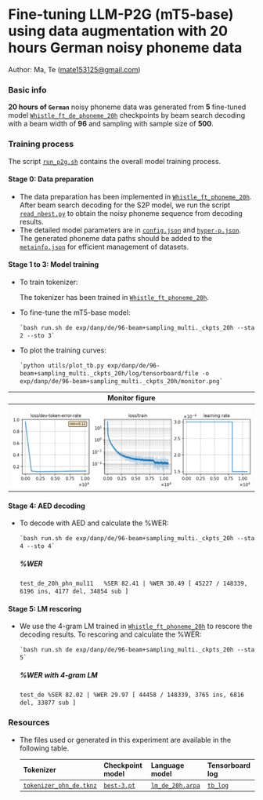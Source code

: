 # Fine-tuning LLM-P2G (mT5-base) using data augmentation with 20 hours German noisy phoneme data
Author: Ma, Te (mate153125@gmail.com)
### Basic info

__20 hours of `German`__ noisy phoneme data was generated from __5__ fine-tuned model [`Whistle_ft_de_phoneme_20h`](../../../Crosslingual/de/Whistle_ft_phoneme_20h/readme.md) checkpoints by beam search decoding with a beam width of __96__ and sampling with sample size of __500__. 


### Training process

The script [`run_p2g.sh`](../../../../run_p2g.sh) contains the overall model training process.

#### Stage 0: Data preparation
* The data preparation has been implemented in [`Whistle_ft_phoneme_20h`](../../../Crosslingual/de/Whistle_ft_phoneme_20h/readme.md). After beam search decoding for the S2P model, we run the script [`read_nbest.py`](../../../../local/read_nbest.py) to obtain the noisy phoneme sequence from decoding results.
* The detailed model parameters are in [`config.json`](config.json) and [`hyper-p.json`](hyper-p.json). The generated phoneme data paths should be added to the [`metainfo.json`](../../../data/metainfo.json) for efficient management of datasets.

#### Stage 1 to 3: Model training


* To train tokenizer:

   The tokenizer has been trained in [`Whistle_ft_phoneme_20h`](../../../Crosslingual/de/Whistle_ft_phoneme_20h/readme.md).

* To fine-tune the mT5-base model:

      `bash run.sh de exp/danp/de/96-beam+sampling_multi._ckpts_20h --sta 2 --sto 3`
* To plot the training curves:

      `python utils/plot_tb.py exp/danp/de/96-beam+sampling_multi._ckpts_20h/log/tensorboard/file -o exp/danp/de/96-beam+sampling_multi._ckpts_20h/monitor.png`

|    Monitor figure   |
|:-----------------------:|
|![tb-plot](./monitor.png)|

#### Stage 4: AED decoding
* To decode with AED and calculate the %WER:

      `bash run.sh de exp/danp/de/96-beam+sampling_multi._ckpts_20h --sta 4 --sto 4`

   ##### %WER
   ```
   test_de_20h_phn_mul11   %SER 82.41 | %WER 30.49 [ 45227 / 148339, 6196 ins, 4177 del, 34854 sub ]
   ```

#### Stage 5: LM rescoring

* We use the 4-gram LM trained in [`Whistle_ft_phoneme_20h`](../../../Crosslingual/de/Whistle_ft_phoneme_20h/readme.md) to rescore the decoding results.
To rescoring and calculate the %WER:

      `bash run.sh de exp/danp/de/96-beam+sampling_multi._ckpts_20h --sta 5`

   ##### %WER with 4-gram LM
   ```
   test_de %SER 82.02 | %WER 29.97 [ 44458 / 148339, 3765 ins, 6816 del, 33877 sub ]
   ```

### Resources
* The files used or generated in this experiment are available in the following table.

    | Tokenizer | Checkpoint model | Language model | Tensorboard log |
   | ----------- | ----------- | ----------- | ----------- |
   |  [`tokenizer_phn_de.tknz`](http://cat-ckpt.oss-cn-beijing.aliyuncs.com/cat-multilingual/cv-lang10/dict/de/tokenizer_phn_de.tknz?OSSAccessKeyId=LTAI5tF9KeigLW4UoLbK9vnJ&Expires=1780655530&Signature=sZpxg5fqgb7x7mBiO41eASYDm1A%3D) | [`best-3.pt`](http://cat-ckpt.oss-cn-beijing.aliyuncs.com/cat-multilingual/llm-p2g/exp/de/96-beam%2Bsampling_multi._ckpts_20h_best-3.pt?OSSAccessKeyId=LTAI5tF9KeigLW4UoLbK9vnJ&Expires=2064491827&Signature=ydBxX%2B%2FEro4BVNHgC4%2BlXm8MZ%2FE%3D) | [`lm_de_20h.arpa`](http://cat-ckpt.oss-cn-beijing.aliyuncs.com/cat-multilingual/cv-lang10/dict/de/lm_de_20h_4gram.arpa?OSSAccessKeyId=LTAI5tF9KeigLW4UoLbK9vnJ&Expires=2064482337&Signature=0AyctdR9FPc7EEz6fod3JaQ4gc0%3D) | [`tb_log`](http://cat-ckpt.oss-cn-beijing.aliyuncs.com/cat-multilingual/llm-p2g/exp/de/tb_log_96-beam%2Bsampling_multi._ckpts_20h.tar.gz?OSSAccessKeyId=LTAI5tF9KeigLW4UoLbK9vnJ&Expires=2109132180&Signature=%2FAnlrPPYfKH929t7wuN0h%2BUoVIo%3D) |


